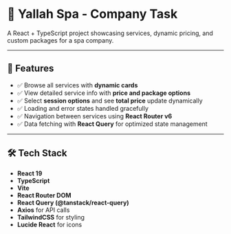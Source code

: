 # 🌿 Yallah Spa - Company Task

A React + TypeScript project showcasing services, dynamic pricing, and custom packages for a spa company.

---

## 🚀 Features

- ✅ Browse all services with **dynamic cards**
- ✅ View detailed service info with **price and package options**
- ✅ Select **session options** and see **total price** update dynamically
- ✅ Loading and error states handled gracefully
- ✅ Navigation between services using **React Router v6**
- ✅ Data fetching with **React Query** for optimized state management

---

## 🛠 Tech Stack

- **React 19**
- **TypeScript**
- **Vite**
- **React Router DOM**
- **React Query (@tanstack/react-query)**
- **Axios** for API calls
- **TailwindCSS** for styling
- **Lucide React** for icons
